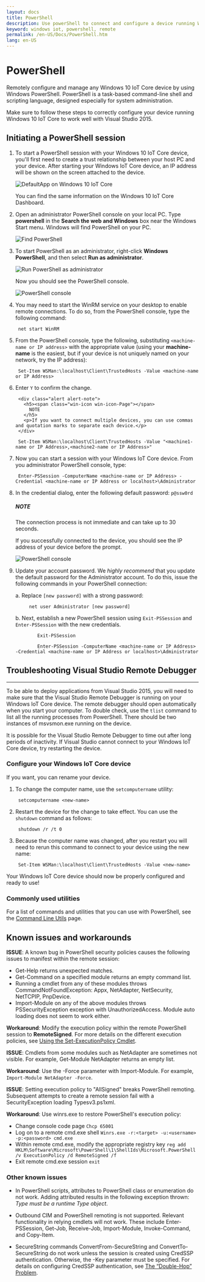 ```yaml
---
layout: docs
title: PowerShell
description: Use powerShell to connect and configure a device running Windows 10 IoT Core
keyword: windows iot, powershell, remote
permalink: /en-US/Docs/PowerShell.htm
lang: en-US
---
```


# PowerShell

Remotely configure and manage any Windows 10 IoT Core device by using Windows PowerShell.
PowerShell is a task-based command-line shell and scripting language, designed especially for system administration.

Make sure to follow these steps to correctly configure your device running Windows 10 IoT Core to work well with Visual Studio 2015.

## Initiating a PowerShell session
1. To start a PowerShell session with your Windows 10 IoT Core device, you'll first need to create a trust relationship between your host PC and your device. After starting your Windows IoT Core device, an IP address will be shown on the screen attached to the device.

    ![DefaultApp on Windows 10 IoT Core]({{site.baseurl}}/Resources/images/DefaultApp.png)

   You can find the same information on the Windows 10 IoT Core Dashboard.

2. Open an administrator PowerShell console on your local PC. Type **powershell** in the **Search the web and Windows** box near the Windows Start menu. Windows will find PowerShell on your PC.

    ![Find PowerShell]({{site.baseurl}}/Resources/images/powershell/start-ps.png)

3. To start PowerShell as an administrator, right-click **Windows PowerShell**, and then select **Run as administrator**.

    ![Run PowerShell as administrator]({{site.baseurl}}/Resources/images/powershell/start-ps2.png)

   Now you should see the PowerShell console.

    ![PowerShell console]({{site.baseurl}}/Resources/images/powershell/ps.PNG)

4. You may need to start the WinRM service on your desktop to enable remote connections. To do so, from the PowerShell console, type the following command:

        net start WinRM

5. From the PowerShell console, type the following, substituting `<machine-name or IP address>` with the appropriate value (using your **machine-name** is the easiest, but if your device is not uniquely named on your network, try the IP address):

        Set-Item WSMan:\localhost\Client\TrustedHosts -Value <machine-name or IP Address>

6. Enter `Y` to confirm the change.

        <div class="alert alert-note">
          <h5><span class="win-icon win-icon-Page"></span>
            NOTE
          </h5>
          <p>If you want to connect multiple devices, you can use commas and quotation marks to separate each device.</p>
        </div>
        
        Set-Item WSMan:\localhost\Client\TrustedHosts -Value "<machine1-name or IP Address>,<machine2-name or IP Address>"
	
7. Now you can start a session with your Windows IoT Core device. From you administrator PowerShell console, type:

        Enter-PSSession -ComputerName <machine-name or IP Address> -Credential <machine-name or IP Address or localhost>\Administrator

8. In the credential dialog, enter the following default password: `p@ssw0rd`
    
    <div class="alert alert-note">
      <h5><span class="win-icon win-icon-Page"></span>
        NOTE
      </h5>
      <p>The connection process is not immediate and can take up to 30 seconds.</p>
    </div>    
    
    If you successfully connected to the device, you should see the IP address of your device before the prompt.

    ![PowerShell console]({{site.baseurl}}/Resources/images/powershell/ps_device.png)

9. Update your account password. We *highly recommend* that you update the default password for the Administrator account. To do this, issue the following commands in your PowerShell connection:

	a. Replace `[new password]` with a strong password:
	
	        net user Administrator [new password]
	        
	b. Next, establish a new PowerShell session using `Exit-PSSession` and `Enter-PSSession` with the new credentials.
	```
	    	Exit-PSSession
	    	
	    	Enter-PSSession -ComputerName <machine-name or IP Address> -Credential <machine-name or IP Address or localhost>\Administrator
	```

## Troubleshooting Visual Studio Remote Debugger
___
To be able to deploy applications from Visual Studio 2015, you will need to make sure that the Visual Studio Remote Debugger is running on your Windows IoT Core device. The remote debugger should open automatically when you start your computer. To double check, use the `tlist` command to list all the running processes from PowerShell. There should be two instances of msvsmon.exe running on the device.

It is possible for the Visual Studio Remote Debugger to time out after long periods of inactivity. If Visual Studio cannot connect to your Windows IoT Core device, try restarting the device.

### Configure your Windows IoT Core device

If you want, you can rename your device. 

1. To change the computer name, use the `setcomputername` utility:

        setcomputername <new-name>

2. Restart the device for the change to take effect. You can use the `shutdown` command as follows:

        shutdown /r /t 0

3. Because the computer name was changed, after you restart you will need to rerun this command to connect to your device using the new name:

        Set-Item WSMan:\localhost\Client\TrustedHosts -Value <new-name>
        
Your Windows IoT Core device should now be properly configured and ready to use!

### Commonly used utilities

For a list of commands and utilities that you can use with PowerShell, see the [Command Line Utils]({{site.baseurl}}/{{page.lang}}/Docs/tools/CommandLineUtils.htm) page.

## Known issues and workarounds

**ISSUE**: A known bug in PowerShell security policies causes the following issues to manifest within the remote session:
* Get-Help returns unexpected matches.
* Get-Command on a specified module returns an empty command list.
* Running a cmdlet from any of these modules throws CommandNotFoundException: Appx, NetAdapter, NetSecurity, NetTCPIP, PnpDevice.
* Import-Module on any of the above modules throws PSSecurityException exception with UnauthorizedAccess. Module auto loading does not seem to work either.

**Workaround**: Modify the execution policy within the remote PowerShell session to **RemoteSigned**. For more details on the different execution policies, see [Using the Set-ExecutionPolicy Cmdlet](https://technet.microsoft.com/library/ee176961.aspx).

**ISSUE**: Cmdlets from some modules such as NetAdapter are sometimes not visible. For example, Get-Module NetAdapter returns an empty list. 

**Workaround**: Use the -Force parameter with Import-Module. For example, `Import-Module NetAdapter -Force`.

**ISSUE**: Setting execution policy to "AllSigned" breaks PowerShell remoting. Subsequent attempts to create a remote session fail with a SecurityException loading Typesv3.ps1xml. 

**Workaround**: Use winrs.exe to restore PowerShell's execution policy:
* Change console code page `Chcp 65001`
* Log on to a remote cmd.exe shell `Winrs.exe -r:<target> -u:<username> -p:<password> cmd.exe`
* Within remote cmd.exe, modify the appropriate registry key `reg add HKLM\Software\Microsoft\PowerShell\1\ShellIds\Microsoft.PowerShell /v ExecutionPolicy /d RemoteSigned /f`
* Exit remote cmd.exe session `exit`

### Other known issues

- In PowerShell scripts, attributes to PowerShell class or enumeration do not work. Adding attributed results in the following exception thrown: *Type must be a runtime Type object*.

- Outbound CIM and PowerShell remoting is not supported. Relevant functionality in relying cmdlets will not work. These include  Enter-PSSession, Get-Job, Receive-Job, Import-Module, Invoke-Command, and Copy-Item.

- SecureString commands ConvertFrom-SecureString and ConvertTo-SecureString do not work unless the session is created using CredSSP authentication. Otherwise, the -Key parameter must be specified. For details on configuring CredSSP authentication, see [The “Double-Hop” Problem](http://blogs.msdn.com/b/clustering/archive/2009/06/25/9803001.aspx).


